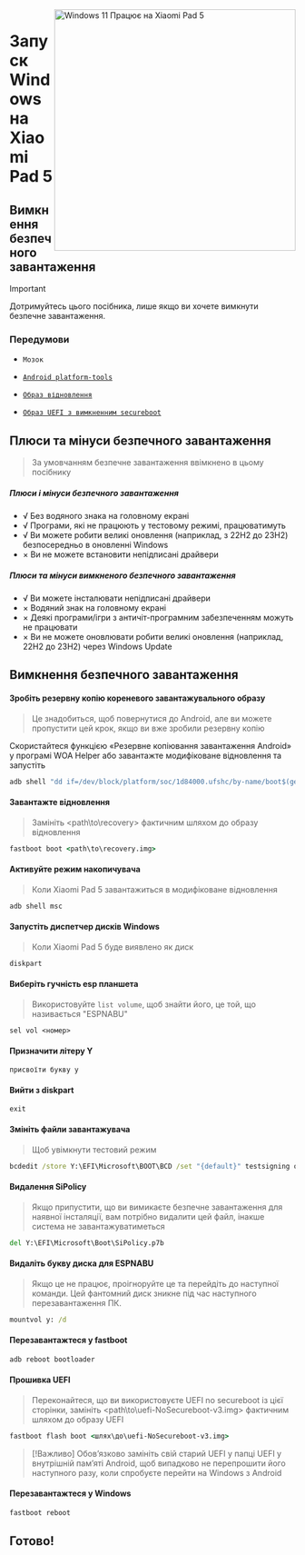 <img align="right" src="https://raw.githubusercontent.com/erdilS/Port-Windows-11-Xiaomi-Pad-5/main/nabu.png" width="425" alt="Windows 11 Працює на Xiaomi Pad 5">

# Запуск Windows на Xiaomi Pad 5

## Вимкнення безпечного завантаження
> [!Important]
> Дотримуйтесь цього посібника, лише якщо ви хочете вимкнути безпечне завантаження.

### Передумови
- ```Мозок```

- [```Android platform-tools```](https://developer.android.com/studio/releases/platform-tools)

- [```Образ відновлення```](https://github.com/ArKT-7/twrp_device_xiaomi_nabu/releases/tag/mod-win)

- [```Образ UEFI з вимкненним secureboot```](https://github.com/erdilS/Port-Windows-11-Xiaomi-Pad-5/releases/download/1.0/XXXnabu-NoSecureboot-v4.img)

## Плюси та мінуси безпечного завантаження
> За умовчанням безпечне завантаження ввімкнено в цьому посібнику

##### Плюси і мінуси безпечного завантаження
- √ Без водяного знака на головному екрані
- √ Програми, які не працюють у тестовому режимі, працюватимуть
- √ Ви можете робити великі оновлення (наприклад, з 22H2 до 23H2) безпосередньо в оновленні Windows
- × Ви не можете встановити непідписані драйвери

##### Плюси та мінуси вимкненого безпечного завантаження 
- √ Ви можете інсталювати непідписані драйвери
- × Водяний знак на головному екрані
- × Деякі програми/ігри з античіт-програмним забезпеченням можуть не працювати
- × Ви не можете оновлювати робити великі оновлення (наприклад, 22H2 до 23H2) через Windows Update

## Вимкнення безпечного завантаження

#### Зробіть резервну копію кореневого завантажувального образу
> Це знадобиться, щоб повернутися до Android, але ви можете пропустити цей крок, якщо ви вже зробили резервну копію

Скористайтеся функцією «Резервне копіювання завантаження Android» у програмі WOA Helper або завантажте модифіковане відновлення та запустіть
```cmd
adb shell "dd if=/dev/block/platform/soc/1d84000.ufshc/by-name/boot$(getprop ro.boot.slot_suffix) of=/tmp/rooted_boot.img" && adb pull /tmp/rooted_boot.img
```

#### Завантажте відновлення
> Замініть <path\to\recovery> фактичним шляхом до образу відновлення
```cmd
fastboot boot <path\to\recovery.img>
```

#### Активуйте режим накопичувача
> Коли Xiaomi Pad 5 завантажиться в модифіковане відновлення
```cmd
adb shell msc
```

#### Запустіть диспетчер дисків Windows
> Коли Xiaomi Pad 5 буде виявлено як диск
```cmd
diskpart
```

#### Виберіть гучність esp планшета
> Використовуйте `list volume`, щоб знайти його, це той, що називається "ESPNABU"
```diskpart
sel vol <номер>
```

#### Призначити літеру Y
```diskpart
присвоїти букву у
```

#### Вийти з diskpart
```diskpart
exit
```

#### Змініть файли завантажувача
> Щоб увімкнути тестовий режим
```cmd
bcdedit /store Y:\EFI\Microsoft\BOOT\BCD /set "{default}" testsigning on
```

#### Видалення SiPolicy
> Якщо припустити, що ви вимикаєте безпечне завантаження для наявної інсталяції, вам потрібно видалити цей файл, інакше система не завантажуватиметься
```cmd
del Y:\EFI\Microsoft\Boot\SiPolicy.p7b
```

#### Видаліть букву диска для ESPNABU
> Якщо це не працює, проігноруйте це та перейдіть до наступної команди. Цей фантомний диск зникне під час наступного перезавантаження ПК.
```cmd
mountvol y: /d
```

#### Перезавантажтеся у fastboot
```cmd
adb reboot bootloader
```

#### Прошивка UEFI
> Переконайтеся, що ви використовуєте UEFI no secureboot із цієї сторінки, замініть <path\to\uefi-NoSecureboot-v3.img> фактичним шляхом до образу UEFI
```cmd
fastboot flash boot <шлях\до\uefi-NoSecureboot-v3.img>
```
> [!Важливо]
> Обов’язково замініть свій старий UEFI у папці UEFI у внутрішній пам’яті Android, щоб випадково не перепрошити його наступного разу, коли спробуєте перейти на Windows з Android

#### Перезавантажтеся у Windows
```cmd
fastboot reboot
```

## Готово!
